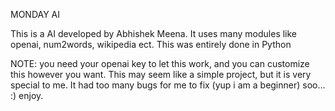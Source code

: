 MONDAY AI

This is a AI developed by Abhishek Meena. It uses many modules like openai, num2words, wikipedia ect. This was entirely done in Python

NOTE: you need your openai key to let this work, and you can customize this however you want.
This may seem like a simple project, but it is very special to me. It had too many bugs for me to fix (yup i am a beginner) soo... :) enjoy.
